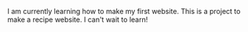 I am currently learning how to make my first website. 
This is a project to make a recipe website.
I can't wait to learn!